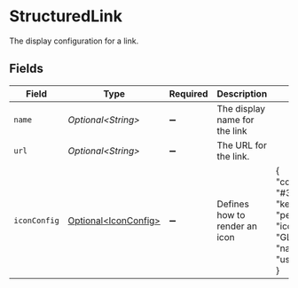 # StructuredLink

The display configuration for a link.


## Fields

| Field                                                                             | Type                                                                              | Required                                                                          | Description                                                                       | Example                                                                           |
| --------------------------------------------------------------------------------- | --------------------------------------------------------------------------------- | --------------------------------------------------------------------------------- | --------------------------------------------------------------------------------- | --------------------------------------------------------------------------------- |
| `name`                                                                            | *Optional\<String>*                                                               | :heavy_minus_sign:                                                                | The display name for the link                                                     |                                                                                   |
| `url`                                                                             | *Optional\<String>*                                                               | :heavy_minus_sign:                                                                | The URL for the link.                                                             |                                                                                   |
| `iconConfig`                                                                      | [Optional\<IconConfig>](../../models/components/IconConfig.md)                    | :heavy_minus_sign:                                                                | Defines how to render an icon                                                     | {<br/>"color": "#343CED",<br/>"key": "person_icon",<br/>"iconType": "GLYPH",<br/>"name": "user"<br/>} |